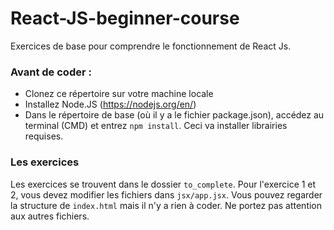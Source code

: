 # React-JS-beginner-course

Exercices de base pour comprendre le fonctionnement de React Js.

### Avant de coder : 
- Clonez ce répertoire sur votre machine locale
- Installez Node.JS (https://nodejs.org/en/)
- Dans le répertoire de base (où il y a le fichier package.json), accédez au terminal (CMD) et entrez `npm install`. Ceci va installer librairies requises.

### Les exercices
Les exercices se trouvent dans le dossier `to_complete`. Pour l'exercice 1 et 2, vous devez modifier les fichiers dans `jsx/app.jsx`. Vous pouvez regarder la structure de `index.html` mais il n'y a rien à coder. Ne portez pas attention aux autres fichiers.



